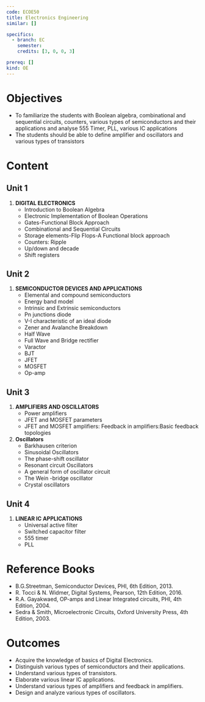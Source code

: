 ```yaml
---
code: ECOE50
title: Electronics Engineering
similar: []

specifics:
  - branch: EC
    semester: 
    credits: [3, 0, 0, 3]

prereq: []
kind: OE
---
```


# Objectives

- To familiarize the students with Boolean algebra, combinational and sequential circuits, counters, various types of semiconductors and their applications and analyse 555 Timer, PLL, various IC applications
- The students should be able to define amplifier and oscillators and various types of transistors

# Content

## Unit 1

1. **DIGITAL ELECTRONICS**
   - Introduction to Boolean Algebra
   - Electronic Implementation of Boolean Operations
   - Gates-Functional Block Approach
   - Combinational and Sequential Circuits
   - Storage elements-Flip Flops-A Functional block approach
   - Counters: Ripple
   - Up/down and decade
   - Shift registers

## Unit 2

1. **SEMICONDUCTOR DEVICES AND APPLICATIONS**
   - Elemental and compound semiconductors
   - Energy band model
   - Intrinsic and Extrinsic semiconductors
   - Pn junctions diode
   - V-I characteristic of an ideal diode
   - Zener and Avalanche Breakdown
   - Half Wave
   - Full Wave and Bridge rectifier
   - Varactor
   - BJT
   - JFET
   - MOSFET
   - Op-amp

## Unit 3

1. **AMPLIFIERS AND OSCILLATORS**
   - Power amplifiers
   - JFET and MOSFET parameters
   - JFET and MOSFET amplifiers: Feedback in amplifiers:Basic feedback topologies
2. **Oscillators**
   - Barkhausen criterion
   - Sinusoidal Oscillators
   - The phase-shift oscillator
   - Resonant circuit Oscillators
   - A general form of oscillator circuit
   - The Wein -bridge oscillator
   - Crystal oscillators

## Unit 4

1. **LINEAR IC APPLICATIONS**
   - Universal active filter
   - Switched capacitor filter
   - 555 timer
   - PLL

# Reference Books

- B.G.Streetman, Semiconductor Devices, PHI, 6th Edition, 2013.
- R. Tocci & N. Widmer, Digital Systems, Pearson, 12th Edition, 2016.
- R.A. Gayakwaed, OP-amps and Linear Integrated circuits, PHI, 4th Edition, 2004.
- Sedra & Smith, Microelectronic Circuits, Oxford University Press, 4th Edition, 2003.

# Outcomes

- Acquire the knowledge of basics of Digital Electronics.
- Distinguish various types of semiconductors and their applications.
- Understand various types of transistors.
- Elaborate various linear IC applications.
- Understand various types of amplifiers and feedback in amplifiers.
- Design and analyze various types of oscillators.
